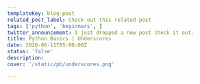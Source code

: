 ```yaml
---
templateKey: blog-post
related_post_label: Check out this related post
tags: ['python', 'beginners', ]
twitter_announcement: I just dropped a new post check it out.
title: Python Basics | Underscores
date: 2020-06-11T05:00:00Z
status: 'false'
description:
cover: '/static/pb/underscores.png'

---
```


<!--
<p style='text-align: center'>
<a href='https://waylonwalker.com/underscores'>
  <img
    style='width:500px; max-width:80%; margin: auto;'
    src="https://images.waylonwalker.com/underscores.png"
    alt="Read more from the Python Basics | Underscores article"
  />
  </a>
</p>

-->
